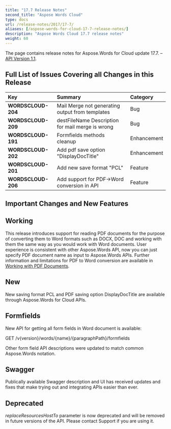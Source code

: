 ```yaml
---
title: "17.7 Release Notes"
second_title: "Aspose Words Cloud"
type: docs
url: /release-notes/2017/17-7/
aliases: [/aspose-words-for-cloud-17-7-release-notes/]
description: "Aspose Words Cloud 17.7 release notes"
weight: 60
---
```


The page contains release notes for Aspose.Words for Cloud update 17.7. – [API Version 1.1](http://api.aspose.cloud/swagger/ui/index).

## Full List of Issues Covering all Changes in this Release

|Key|Summary|Category|
| :- | :- | :- |
|**WORDSCLOUD-204**|Mail Merge not generating output from templates|Bug|
|**WORDSCLOUD-209**|destFileName Description for mail merge is wrong|Bug|
|**WORDSCLOUD-191**|Formfields methods cleanup|Enhancement|
|**WORDSCLOUD-202**|Add pdf save option "DisplayDocTitle"|Enhancement|
|**WORDSCLOUD-201**|Add new save format "PCL"|Feature|
|**WORDSCLOUD-206**|Add support for PDF->Word conversion in API|Feature|

## Important Changes and New Features

## Working

This release introduces support for reading PDF documents for the purpose of converting them to Word formats such as DOCX, DOC and working with them the same way as you would work with Word documents. User experience is consistent with other Aspose.Words API, now you can just specify PDF document name as input to Aspose.Words APIs.
Further information and limitations for PDF to Word conversion are available in [Working with PDF Documents](https://docs.aspose.com/display/wordscloud/Working+with+PDF+Documents).

## New

New saving format PCL and PDF saving option DisplayDocTitle are available through Aspose.Words for Cloud APIs.

## Formfields

New API for getting all form fields in Word document is available:

GET /v{version}/words/{name}/{paragraphPath}/formfields

Other form field API descriptions were updated to match common Aspose.Words notation.

## Swagger

Publically available Swagger description and UI has received updates and fixes that make trying out and integrating APIs easier than ever.

## Deprecated

*replaceResourcesHostTo* parameter is now deprecated and will be removed in future versions of the API. Please contact Support if you are using it.

